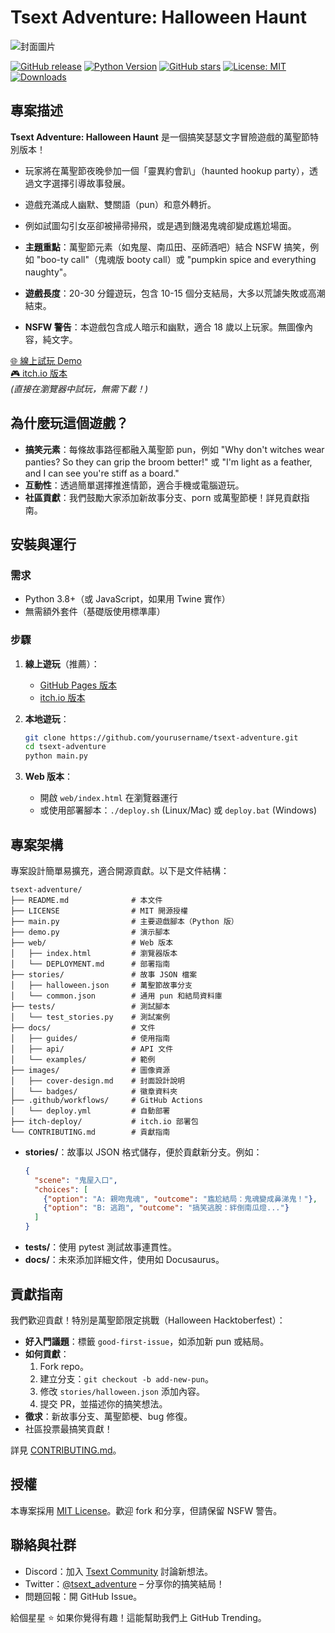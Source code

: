 # Tsext Adventure: Halloween Haunt

![封面圖片](https://i.imgur.com/ti77o.jpg)  


[![GitHub release](https://img.shields.io/github/v/release/yourusername/tsext-adventure.svg)](https://github.com/yourusername/tsext-adventure/releases)
[![Python Version](https://img.shields.io/badge/python-3.8%2B-blue)](https://www.python.org/)
[![GitHub stars](https://img.shields.io/github/stars/yourusername/tsext-adventure.svg?style=social)](https://github.com/yourusername/tsext-adventure/stargazers)
[![License: MIT](https://img.shields.io/badge/License-MIT-yellow.svg)](https://opensource.org/licenses/MIT)
[![Downloads](https://img.shields.io/github/downloads/yourusername/tsext-adventure/total.svg)](https://github.com/yourusername/tsext-adventure/releases)

## 專案描述

**Tsext Adventure: Halloween Haunt** 是一個搞笑瑟瑟文字冒險遊戲的萬聖節特別版本！
- 玩家將在萬聖節夜晚參加一個「靈異約會趴」（haunted hookup party），透過文字選擇引導故事發展。
- 遊戲充滿成人幽默、雙關語（pun）和意外轉折。
- 例如試圖勾引女巫卻被掃帚掃飛，或是遇到饑渴鬼魂卻變成尷尬場面。

- **主題重點**：萬聖節元素（如鬼屋、南瓜田、巫師酒吧）結合 NSFW 搞笑，例如 "boo-ty call"（鬼魂版 booty call）或 "pumpkin spice and everything naughty"。
- **遊戲長度**：20-30 分鐘遊玩，包含 10-15 個分支結局，大多以荒謔失敗或高潮結束。
- **NSFW 警告**：本遊戲包含成人暗示和幽默，適合 18 歲以上玩家。無圖像內容，純文字。

[🌐 線上試玩 Demo](https://yourusername.github.io/tsext-adventure/)  
[🎮 itch.io 版本](https://yourusername.itch.io/tsext-adventure-halloween-haunt)  
*(直接在瀏覽器中試玩，無需下載！)*

## 為什麼玩這個遊戲？
- **搞笑元素**：每條故事路徑都融入萬聖節 pun，例如 "Why don't witches wear panties? So they can grip the broom better!" 或 "I'm light as a feather, and I can see you're stiff as a board."
- **互動性**：透過簡單選擇推進情節，適合手機或電腦遊玩。
- **社區貢獻**：我們鼓勵大家添加新故事分支、porn 或萬聖節梗！詳見貢獻指南。

## 安裝與運行

### 需求
- Python 3.8+（或 JavaScript，如果用 Twine 實作）
- 無需額外套件（基礎版使用標準庫）

### 步驟
1. **線上遊玩**（推薦）：
   - [GitHub Pages 版本](https://yourusername.github.io/tsext-adventure/)
   - [itch.io 版本](https://yourusername.itch.io/tsext-adventure-halloween-haunt)

2. **本地遊玩**：
   ```bash
   git clone https://github.com/yourusername/tsext-adventure.git
   cd tsext-adventure
   python main.py
   ```

3. **Web 版本**：
   - 開啟 `web/index.html` 在瀏覽器運行
   - 或使用部署腳本：`./deploy.sh` (Linux/Mac) 或 `deploy.bat` (Windows)

## 專案架構

專案設計簡單易擴充，適合開源貢獻。以下是文件結構：

```
tsext-adventure/
├── README.md              # 本文件
├── LICENSE                # MIT 開源授權
├── main.py                # 主要遊戲腳本（Python 版）
├── demo.py                # 演示腳本
├── web/                   # Web 版本
│   ├── index.html         # 瀏覽器版本
│   └── DEPLOYMENT.md      # 部署指南
├── stories/               # 故事 JSON 檔案
│   ├── halloween.json     # 萬聖節故事分支
│   └── common.json        # 通用 pun 和結局資料庫
├── tests/                 # 測試腳本
│   └── test_stories.py    # 測試案例
├── docs/                  # 文件
│   ├── guides/            # 使用指南
│   ├── api/               # API 文件
│   └── examples/          # 範例
├── images/                # 圖像資源
│   ├── cover-design.md    # 封面設計說明
│   └── badges/            # 徽章資料夾
├── .github/workflows/     # GitHub Actions
│   └── deploy.yml         # 自動部署
├── itch-deploy/           # itch.io 部署包
└── CONTRIBUTING.md        # 貢獻指南
```

- **stories/**：故事以 JSON 格式儲存，便於貢獻新分支。例如：
  ```json
  {
    "scene": "鬼屋入口",
    "choices": [
      {"option": "A: 親吻鬼魂", "outcome": "尷尬結局：鬼魂變成鼻涕鬼！"},
      {"option": "B: 逃跑", "outcome": "搞笑逃脫：絆倒南瓜燈..."}
    ]
  }
  ```
- **tests/**：使用 pytest 測試故事連貫性。
- **docs/**：未來添加詳細文件，使用如 Docusaurus。

## 貢獻指南

我們歡迎貢獻！特別是萬聖節限定挑戰（Halloween Hacktoberfest）：
- **好入門議題**：標籤 `good-first-issue`，如添加新 pun 或結局。
- **如何貢獻**：
  1. Fork repo。
  2. 建立分支：`git checkout -b add-new-pun`。
  3. 修改 `stories/halloween.json` 添加內容。
  4. 提交 PR，並描述你的搞笑想法。
- **徵求**：新故事分支、萬聖節梗、bug 修復。
- 社區投票最搞笑貢獻！

詳見 [CONTRIBUTING.md](CONTRIBUTING.md)。

## 授權

本專案採用 [MIT License](LICENSE)。歡迎 fork 和分享，但請保留 NSFW 警告。

## 聯絡與社群

- Discord：加入 [Tsext Community](https://discord.gg/yourinvite) 討論新想法。
- Twitter：[@tsext_adventure](https://x.com/lee66876613) – 分享你的搞笑結局！
- 問題回報：開 GitHub Issue。

給個星星 ⭐ 如果你覺得有趣！這能幫助我們上 GitHub Trending。
